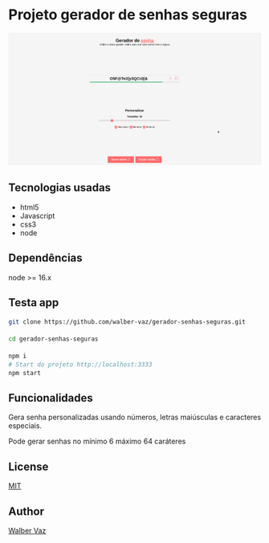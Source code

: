 # Projeto gerador de senhas seguras

![print-home](https://github.com/walber-vaz/gerador-senhas-seguras/raw/main/assets/img/print-home.png)

## Tecnologias usadas

- html5
- Javascript
- css3
- node

## Dependências

node >= 16.x

## Testa app

```sh
git clone https://github.com/walber-vaz/gerador-senhas-seguras.git

cd gerador-senhas-seguras

npm i
# Start do projeto http://localhost:3333
npm start
```

## Funcionalidades

Gera senha personalizadas usando números, letras maiúsculas e caracteres especiais.

Pode gerar senhas no mínimo 6 máximo 64 caráteres

## License

[MIT]()

## Author

[Walber Vaz](https://www.linkedin.com/in/walber-vaz/)
